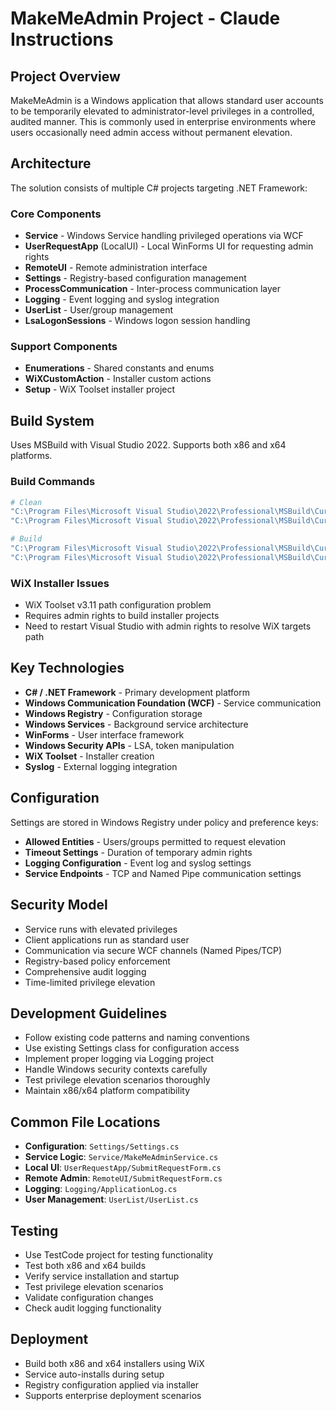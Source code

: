 # MakeMeAdmin Project - Claude Instructions

## Project Overview
MakeMeAdmin is a Windows application that allows standard user accounts to be temporarily elevated to administrator-level privileges in a controlled, audited manner. This is commonly used in enterprise environments where users occasionally need admin access without permanent elevation.

## Architecture
The solution consists of multiple C# projects targeting .NET Framework:

### Core Components
- **Service** - Windows Service handling privileged operations via WCF
- **UserRequestApp** (LocalUI) - Local WinForms UI for requesting admin rights
- **RemoteUI** - Remote administration interface
- **Settings** - Registry-based configuration management
- **ProcessCommunication** - Inter-process communication layer
- **Logging** - Event logging and syslog integration
- **UserList** - User/group management
- **LsaLogonSessions** - Windows logon session handling

### Support Components
- **Enumerations** - Shared constants and enums
- **WiXCustomAction** - Installer custom actions
- **Setup** - WiX Toolset installer project

## Build System
Uses MSBuild with Visual Studio 2022. Supports both x86 and x64 platforms.

### Build Commands
```bash
# Clean
"C:\Program Files\Microsoft Visual Studio\2022\Professional\MSBuild\Current\Bin\MSBuild.exe" MakeMeAdmin.sln -t:Clean -p:Configuration=Release -p:Platform=x86
"C:\Program Files\Microsoft Visual Studio\2022\Professional\MSBuild\Current\Bin\MSBuild.exe" MakeMeAdmin.sln -t:Clean -p:Configuration=Release -p:Platform=x64

# Build
"C:\Program Files\Microsoft Visual Studio\2022\Professional\MSBuild\Current\Bin\MSBuild.exe" MakeMeAdmin.sln -t:Build -p:Configuration=Release -p:Platform=x86
"C:\Program Files\Microsoft Visual Studio\2022\Professional\MSBuild\Current\Bin\MSBuild.exe" MakeMeAdmin.sln -t:Build -p:Configuration=Release -p:Platform=x64
```

### WiX Installer Issues
- WiX Toolset v3.11 path configuration problem
- Requires admin rights to build installer projects
- Need to restart Visual Studio with admin rights to resolve WiX targets path

## Key Technologies
- **C# / .NET Framework** - Primary development platform
- **Windows Communication Foundation (WCF)** - Service communication
- **Windows Registry** - Configuration storage
- **Windows Services** - Background service architecture
- **WinForms** - User interface framework
- **Windows Security APIs** - LSA, token manipulation
- **WiX Toolset** - Installer creation
- **Syslog** - External logging integration

## Configuration
Settings are stored in Windows Registry under policy and preference keys:
- **Allowed Entities** - Users/groups permitted to request elevation
- **Timeout Settings** - Duration of temporary admin rights
- **Logging Configuration** - Event log and syslog settings
- **Service Endpoints** - TCP and Named Pipe communication settings

## Security Model
- Service runs with elevated privileges
- Client applications run as standard user
- Communication via secure WCF channels (Named Pipes/TCP)
- Registry-based policy enforcement
- Comprehensive audit logging
- Time-limited privilege elevation

## Development Guidelines
- Follow existing code patterns and naming conventions
- Use existing Settings class for configuration access
- Implement proper logging via Logging project
- Handle Windows security contexts carefully
- Test privilege elevation scenarios thoroughly
- Maintain x86/x64 platform compatibility

## Common File Locations
- **Configuration**: `Settings/Settings.cs`
- **Service Logic**: `Service/MakeMeAdminService.cs`
- **Local UI**: `UserRequestApp/SubmitRequestForm.cs`
- **Remote Admin**: `RemoteUI/SubmitRequestForm.cs`
- **Logging**: `Logging/ApplicationLog.cs`
- **User Management**: `UserList/UserList.cs`

## Testing
- Use TestCode project for testing functionality
- Test both x86 and x64 builds
- Verify service installation and startup
- Test privilege elevation scenarios
- Validate configuration changes
- Check audit logging functionality

## Deployment
- Build both x86 and x64 installers using WiX
- Service auto-installs during setup
- Registry configuration applied via installer
- Supports enterprise deployment scenarios